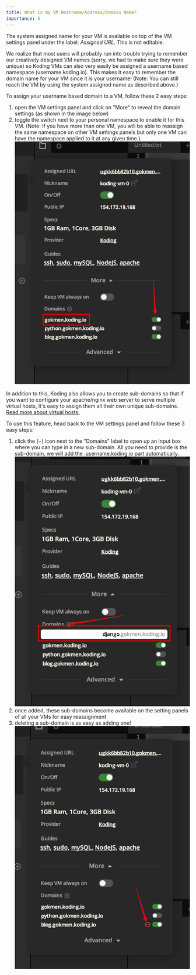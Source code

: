 ```yaml
---
title: What is my VM Hostname/Address/Domain Name?
importance: 5
---
```


The system assigned name for your VM is available on top of the VM settings panel under the label: *Assigned URL*.
This is not editable.

We realize that most users will probably run into trouble trying to remember our creatively designed VM names 
(sorry, we had to make sure they were unique) so Koding VMs can also very easily be assigned a username based 
namespace (username.koding.io). This makes it easy to remember the domain name for your VM since it is your 
username! (Note: You can still reach the VM by using the system assigned name as described above.)

To assign your username based domain to a VM, follow these 2 easy steps:
1. open the VM settings panel and click on "More" to reveal the domain settings (as
shown in the image below)
2. toggle the switch next to your personal namespace to enable it for this VM. (Note: If you have more than one VM, you will be able to reassign the same namespace on other VM settings panels but only one VM can have the namespace applied to it at any given time.)
![Personal namespace](/faq/vm-hostname/first.png)

In addition to this, Koding also allows you to create sub-domains
so that if you want to configure your apache/nginx web server to serve multiple 
virtual hosts, it's easy to assign them all their own unique sub-domains. [Read more about virtual hosts.](http://www.rackspace.com/knowledge_center/article/how-to-serve-multiple-domains-using-virtual-hosts)

To use this feature, head back to the VM settings panel and follow these 3 easy steps:
1. click the (+) icon next to the "Domains" label to open up an input box where you can type in a new sub-domain. All you need to provide is the sub-domain, we will add the .username.koding.io part automatically.
![Add subdomain](/faq/vm-hostname/second.png)
2. once added, these sub-domains become available on the setting panels of all your VMs for easy reassignment
3. deleting a sub-domain is as easy as adding one!
![Remove subdomain](/faq/vm-hostname/third.png)